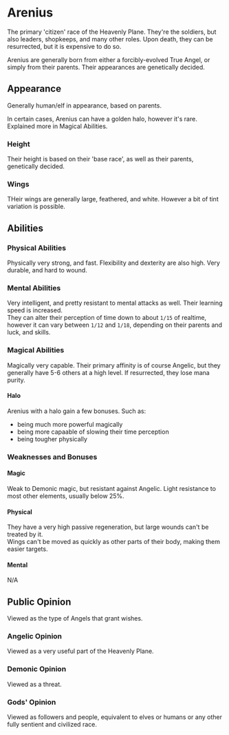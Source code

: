 # Arenius

The primary 'citizen' race of the Heavenly Plane. They're the soldiers, but also leaders, shopkeeps, and many other roles. Upon death, they can be resurrected, but it is expensive to do so.

Arenius are generally born from either a forcibly-evolved True Angel, or simply from their parents. Their appearances are genetically decided.

## Appearance

Generally human/elf in appearance, based on parents.

In certain cases, Arenius can have a golden halo, however it's rare. Explained more in Magical Abilities.

### Height

Their height is based on their 'base race', as well as their parents, genetically decided.

### Wings

THeir wings are generally large, feathered, and white. However a bit of tint variation is possible.

## Abilities

### Physical Abilities

Physically very strong, and fast. Flexibility and dexterity are also high. Very durable, and hard to wound.

### Mental Abilities

Very intelligent, and pretty resistant to mental attacks as well. Their learning speed is increased.  
They can alter their perception of time down to about `1/15` of realtime, however it can vary between `1/12` and `1/18`, depending on their parents and luck, and skills.

### Magical Abilities

Magically very capable. Their primary affinity is of course Angelic, but they generally have 5-6 others at a high level. If resurrected, they lose mana purity.

#### Halo

Arenius with a halo gain a few bonuses. Such as:

- being much more powerful magically
- being more capaable of slowing their time perception
- being tougher physically

### Weaknesses and Bonuses

#### Magic

Weak to Demonic magic, but resistant against Angelic. Light resistance to most other elements, usually below 25%.

#### Physical

They have a very high passive regeneration, but large wounds can't be treated by it.  
Wings can't be moved as quickly as other parts of their body, making them easier targets.

#### Mental

N/A

## Public Opinion

Viewed as the type of Angels that grant wishes.

### Angelic Opinion

Viewed as a very useful part of the Heavenly Plane.

### Demonic Opinion

Viewed as a threat.

### Gods' Opinion

Viewed as followers and people, equivalent to elves or humans or any other fully sentient and civilized race.

